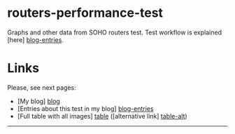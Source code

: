 # routers-performance-test

Graphs and other data from SOHO routers test. Test workflow is explained [here] [blog-entries].

# Links

Please, see next pages:

  - [My blog] [blog]
  - [Entries about this test in my blog] [blog-entries]
  - [Full table with all images] [table] ([alternative link] [table-alt])

---

[blog]: http://soar.name
[blog-entries]: http://soar.name/tag/routers-performance-test/
[table]: http://soar.github.io/routers-performance-test
[table-alt]: http://pages.soar.name/routers-performance-test/
